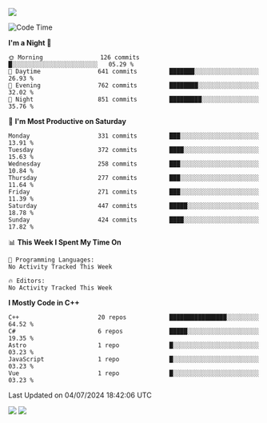 ![](https://komarev.com/ghpvc/?username=lilpidgey&color=red)
<!--START_SECTION:waka-->
![Code Time](http://img.shields.io/badge/Code%20Time-1%2C491%20hrs%2018%20mins-blue)

**I'm a Night 🦉** 

```text
🌞 Morning                126 commits         █░░░░░░░░░░░░░░░░░░░░░░░░   05.29 % 
🌆 Daytime                641 commits         ███████░░░░░░░░░░░░░░░░░░   26.93 % 
🌃 Evening                762 commits         ████████░░░░░░░░░░░░░░░░░   32.02 % 
🌙 Night                  851 commits         █████████░░░░░░░░░░░░░░░░   35.76 % 
```
📅 **I'm Most Productive on Saturday** 

```text
Monday                   331 commits         ███░░░░░░░░░░░░░░░░░░░░░░   13.91 % 
Tuesday                  372 commits         ████░░░░░░░░░░░░░░░░░░░░░   15.63 % 
Wednesday                258 commits         ███░░░░░░░░░░░░░░░░░░░░░░   10.84 % 
Thursday                 277 commits         ███░░░░░░░░░░░░░░░░░░░░░░   11.64 % 
Friday                   271 commits         ███░░░░░░░░░░░░░░░░░░░░░░   11.39 % 
Saturday                 447 commits         █████░░░░░░░░░░░░░░░░░░░░   18.78 % 
Sunday                   424 commits         ████░░░░░░░░░░░░░░░░░░░░░   17.82 % 
```


📊 **This Week I Spent My Time On** 

```text
💬 Programming Languages: 
No Activity Tracked This Week

🔥 Editors: 
No Activity Tracked This Week
```

**I Mostly Code in C++** 

```text
C++                      20 repos            ████████████████░░░░░░░░░   64.52 % 
C#                       6 repos             █████░░░░░░░░░░░░░░░░░░░░   19.35 % 
Astro                    1 repo              █░░░░░░░░░░░░░░░░░░░░░░░░   03.23 % 
JavaScript               1 repo              █░░░░░░░░░░░░░░░░░░░░░░░░   03.23 % 
Vue                      1 repo              █░░░░░░░░░░░░░░░░░░░░░░░░   03.23 % 
```




 Last Updated on 04/07/2024 18:42:06 UTC
<!--END_SECTION:waka-->
![](https://hit.yhype.me/github/profile?user_id=42968544)
![](https://komarev.com/ghpvc/?lilpidgey)

